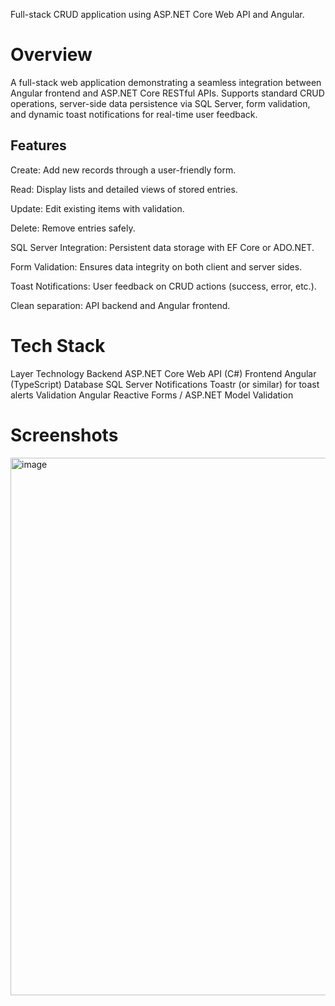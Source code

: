Full-stack CRUD application using ASP.NET Core Web API and Angular.

# Overview

A full-stack web application demonstrating a seamless integration between Angular frontend and ASP.NET Core RESTful APIs. Supports standard CRUD operations, server-side data persistence via SQL Server, form validation, and dynamic toast notifications for real-time user feedback.

## Features

Create: Add new records through a user-friendly form.

Read: Display lists and detailed views of stored entries.

Update: Edit existing items with validation.

Delete: Remove entries safely.

SQL Server Integration: Persistent data storage with EF Core or ADO.NET.

Form Validation: Ensures data integrity on both client and server sides.

Toast Notifications: User feedback on CRUD actions (success, error, etc.).

Clean separation: API backend and Angular frontend.

# Tech Stack
Layer	Technology
Backend	ASP.NET Core Web API (C#)
Frontend	Angular (TypeScript)
Database	SQL Server
Notifications	Toastr (or similar) for toast alerts
Validation	Angular Reactive Forms / ASP.NET Model Validation

# Screenshots

<img width="1906" height="860" alt="image" src="https://github.com/user-attachments/assets/d93d2cb2-bb81-4724-afeb-26a57e9cf1a1" />
